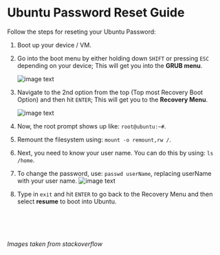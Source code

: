 Ubuntu Password Reset Guide
===========================
Follow the steps for reseting your Ubuntu Password:

1. Boot up your device / VM.

2. Go into the boot menu by either holding down ```SHIFT``` or pressing ```ESC``` depending on your device; This will get you into the ****GRUB menu****.
    
    ![image text](https://i.stack.imgur.com/MQv6f.png)

3. Navigate to the 2nd option from the top (Top most Recovery Boot Option) and then hit ```ENTER```; This will get you to the ****Recovery Menu****.

    ![image text](https://i.stack.imgur.com/RRKur.png)

4. Now, the root prompt shows up like: ```root@ubuntu:~#```.

5. Remount the filesystem using: ``` mount -o remount,rw / ```.

6. Next, you need to know your user name. You can do this by using: ``` ls /home ```.

7. To change the password, use: ``` passwd userName ```, replacing userName with your user name.
![image text](https://cdn.sstatic.net/Sites/askubuntu/img/site-background-image.png?v=29bccd27864c)

8. Type in ```exit``` and hit ```ENTER``` to go back to the Recovery Menu and then select ****resume**** to boot into Ubuntu.





<br> </br> 
<br> </br>
_Images taken from stackoverflow_
